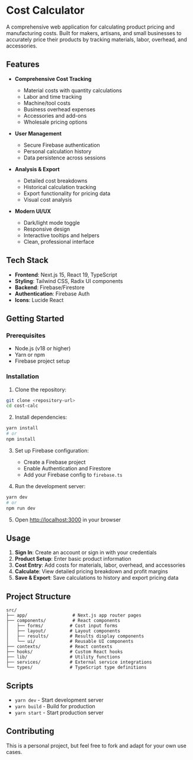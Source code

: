 # Cost Calculator

A comprehensive web application for calculating product pricing and manufacturing costs. Built for makers, artisans, and small businesses to accurately price their products by tracking materials, labor, overhead, and accessories.

## Features

- **Comprehensive Cost Tracking**

  - Material costs with quantity calculations
  - Labor and time tracking
  - Machine/tool costs
  - Business overhead expenses
  - Accessories and add-ons
  - Wholesale pricing options

- **User Management**

  - Secure Firebase authentication
  - Personal calculation history
  - Data persistence across sessions

- **Analysis & Export**

  - Detailed cost breakdowns
  - Historical calculation tracking
  - Export functionality for pricing data
  - Visual cost analysis

- **Modern UI/UX**
  - Dark/light mode toggle
  - Responsive design
  - Interactive tooltips and helpers
  - Clean, professional interface

## Tech Stack

- **Frontend**: Next.js 15, React 19, TypeScript
- **Styling**: Tailwind CSS, Radix UI components
- **Backend**: Firebase/Firestore
- **Authentication**: Firebase Auth
- **Icons**: Lucide React

## Getting Started

### Prerequisites

- Node.js (v18 or higher)
- Yarn or npm
- Firebase project setup

### Installation

1. Clone the repository:

```bash
git clone <repository-url>
cd cost-calc
```

2. Install dependencies:

```bash
yarn install
# or
npm install
```

3. Set up Firebase configuration:

   - Create a Firebase project
   - Enable Authentication and Firestore
   - Add your Firebase config to `firebase.ts`

4. Run the development server:

```bash
yarn dev
# or
npm run dev
```

5. Open [http://localhost:3000](http://localhost:3000) in your browser

## Usage

1. **Sign In**: Create an account or sign in with your credentials
2. **Product Setup**: Enter basic product information
3. **Cost Entry**: Add costs for materials, labor, overhead, and accessories
4. **Calculate**: View detailed pricing breakdown and profit margins
5. **Save & Export**: Save calculations to history and export pricing data

## Project Structure

```
src/
├── app/                 # Next.js app router pages
├── components/          # React components
│   ├── forms/          # Cost input forms
│   ├── layout/         # Layout components
│   ├── results/        # Results display components
│   └── ui/             # Reusable UI components
├── contexts/           # React contexts
├── hooks/              # Custom React hooks
├── lib/                # Utility functions
├── services/           # External service integrations
└── types/              # TypeScript type definitions
```

## Scripts

- `yarn dev` - Start development server
- `yarn build` - Build for production
- `yarn start` - Start production server

## Contributing

This is a personal project, but feel free to fork and adapt for your own use cases.
